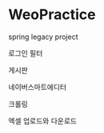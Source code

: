 # WeoPractice

<p>spring legacy project<p>
<p>로그인 필터</p>
<p>게시판</p>
<p>네이버스마트에디터</p>
<p>크롤링</p>
<p>엑셀 업로드와 다운로드</p>
